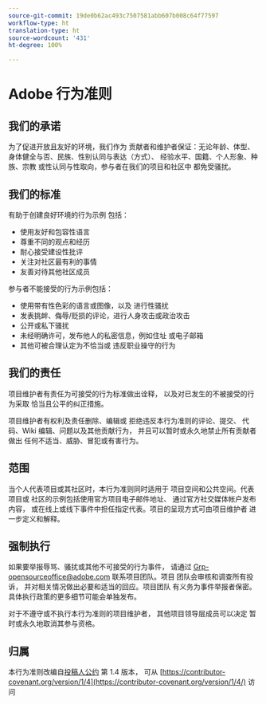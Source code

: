 ```yaml
---
source-git-commit: 19de0b62ac493c7507581abb607b008c64f77597
workflow-type: ht
translation-type: ht
source-wordcount: '431'
ht-degree: 100%

---
```

# Adobe 行为准则

## 我们的承诺

为了促进开放且友好的环境，我们作为
贡献者和维护者保证：无论年龄、体型、
身体健全与否、民族、性别认同与表达（方式）、
经验水平、国籍、个人形象、种族、宗教
或性认同与性取向，参与者在我们的项目和社区中
都免受骚扰。

## 我们的标准

有助于创建良好环境的行为示例
包括：

* 使用友好和包容性语言
* 尊重不同的观点和经历
* 耐心接受建设性批评
* 关注对社区最有利的事情
* 友善对待其他社区成员

参与者不能接受的行为示例包括：

* 使用带有性色彩的语言或图像，以及
进行性骚扰
* 发表挑衅、侮辱/贬损的评论，进行人身攻击或政治攻击
* 公开或私下骚扰
* 未经明确许可，发布他人的私密信息，例如住址
或电子邮箱
* 其他可被合理认定为不恰当或
违反职业操守的行为

## 我们的责任

项目维护者有责任为可接受的行为标准做出诠释，
以及对已发生的不被接受的行为采取
恰当且公平的纠正措施。

项目维护者有权利及责任删除、编辑或
拒绝违反本行为准则的评论、提交、
代码、Wiki 编辑、问题以及其他贡献行为，
并且可以暂时或永久地禁止所有贡献者做出
任何不适当、威胁、冒犯或有害行为。

## 范围

当个人代表项目或其社区时，本行为准则同时适用于
项目空间和公共空间。代表项目或
社区的示例包括使用官方项目电子邮件地址、
通过官方社交媒体帐户发布内容，
或在线上或线下事件中担任指定代表。项目的呈现方式可由项目维护者
进一步定义和解释。

## 强制执行

如果要举报辱骂、骚扰或其他不可接受的行为事件，
请通过 Grp-opensourceoffice@adobe.com 联系项目团队。项目
团队会审核和调查所有投诉，
并对相关情况做出必要和适当的回应。项目团队
有义务为事件举报者保密。
具体执行政策的更多细节可能会单独发布。

对于不遵守或不执行本行为准则的项目维护者，
其他项目领导层成员可以决定
暂时或永久地取消其参与资格。

## 归属

本行为准则改编自[投稿人公约](https://contributor-covenant.org) 第 1.4 版本，
可从 [https://contributor-covenant.org/version/1/4](https://contributor-covenant.org/version/1/4/) 访问
